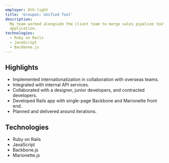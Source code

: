 ```yaml
---
employer: 8th-light
title: 'Groupon: Unified Tool'
description:
  My team worked alongside the client team to merge sales pipeline tools into a single Rails
  application.
technologies:
  - Ruby on Rails
  - JavaScript
  - Backbone.js
---
```


## Highlights

- Implemented internationalization in collaboration with overseas teams.
- Integrated with internal API services.
- Collaborated with a designer, junior developers, and contracted developers.
- Developed Rails app with single-page Backbone and Marionette front end.
- Planned and delivered around iterations.

## Technologies

- Ruby on Rails
- JavaScript
- Backbone.js
- Marionette.js

